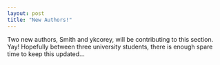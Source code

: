 ```yaml
---
layout: post
title: "New Authors!"
---
```


Two new authors, Smith and ykcorey, will be contributing to this section. Yay! Hopefully between three university students, there is enough spare time to keep this updated...
